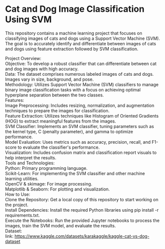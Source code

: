 # Cat and Dog Image Classification Using SVM<br>
This repository contains a machine learning project that focuses on classifying images of cats and dogs using a Support Vector Machine (SVM). The goal is to accurately identify and differentiate between images of cats and dogs using feature extraction followed by SVM classification.<br>

Project Overview:<br>
Objective: To develop a robust classifier that can differentiate between cat and dog images with high accuracy.<br>
Data: The dataset comprises numerous labeled images of cats and dogs. Images vary in size, background, and pose.<br>
Methodology: Utilizes Support Vector Machine (SVM) classifiers to manage binary image classification tasks with a focus on achieving optimal hyperplane separation between the two classes.<br>
Features:<br>
Image Preprocessing: Includes resizing, normalization, and augmentation techniques to prepare the images for classification.<br>
Feature Extraction: Utilizes techniques like Histogram of Oriented Gradients (HOG) to extract meaningful features from the images.<br>
SVM Classifier: Implements an SVM classifier, tuning parameters such as the kernel type, C (penalty parameter), and gamma to optimize performance.<br>
Model Evaluation: Uses metrics such as accuracy, precision, recall, and F1-score to evaluate the classifier's performance.<br>
Visualization: Includes confusion matrix and classification report visuals to help interpret the results.<br>
Tools and Technologies:<br>
Python: Primary programming language.<br>
Scikit-Learn: For implementing the SVM classifier and other machine learning utilities.<br>
OpenCV & skimage: For image processing.<br>
Matplotlib & Seaborn: For plotting and visualization.<br>
How to Use:<br>
Clone the Repository: Get a local copy of this repository to start working on the project.<br>
Install Dependencies: Install the required Python libraries using pip install -r requirements.txt.<br>
Execute the Notebooks: Run the provided Jupyter notebooks to process the images, train the SVM model, and evaluate the results.<br>
Dataset:<br>
link: https://www.kaggle.com/datasets/karakaggle/kaggle-cat-vs-dog-dataset 
